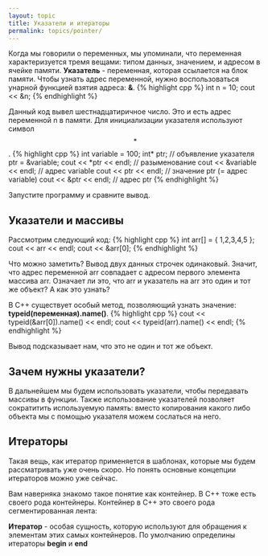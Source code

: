 ```yaml
---
layout: topic
title: Указатели и итераторы
permalink: topics/pointer/
---
```


Когда мы говорили о переменных, мы упоминали, что переменная характеризуется тремя вещами: типом данных, значением, и адресом в ячейке памяти. **Указатель** - переменная, которая ссылается на блок памяти. Чтобы узнать адрес переменной, нужно воспользоваться унарной функцией взятия адреса: **&**.
{% highlight cpp %}
int n = 10;
cout << &n;
{% endhighlight %}

Данный код вывел шестнадцатиричное число. Это и есть адрес переменной n в памяти. Для инициализации указателя используют символ $$*$$.
{% highlight cpp %}
 int variable = 100;
int* ptr; // объявление указателя
ptr = &variable;
cout << *ptr << endl; // разыменование
cout << &variable << endl; // адрес variable
cout << ptr << endl; // значение ptr (= адрес variable)
cout << &ptr << endl; // адрес ptr
{% endhighlight %} 

Запустите программу и сравните вывод.

## Указатели и  массивы
Рассмотрим следующий код:
{% highlight cpp %}
int arr[] = { 1,2,3,4,5 };
	cout << arr << endl;
	cout << &arr[0];
{% endhighlight %} 

Что можно заметить? Вывод двух данных строчек одинаковый. Значит, что адрес переменной arr совпадает с адресом первого элемента массива arr. Означает ли это, что arr и указатель на arr это один и тот же объект? А как это узнать?

В C++ существует особый метод, позволяющий узнать значение: **typeid(переменная).name()**.
{% highlight cpp %}
cout << typeid(&arr[0]).name() << endl;
cout << typeid(arr).name() << endl;
{% endhighlight %}

Вывод подсказывает нам, что это не один и тот же объект.

## Зачем нужны указатели?
В дальнейшем мы будем использовать указатели, чтобы передавать массивы в функции. Также использование указателей позволяет сократитить используемую память: вместо копирования какого либо объекта мы с помощью указателя можем сослаться на него.

## Итераторы
Такая вещь, как итератор применяется в шаблонах, которые мы будем рассматривать уже очень скоро. Но понять основные концепции итераторов можно уже сейчас.

Вам наверняка знакомо такое понятие как контейнер. В C++ тоже есть своего рода контейнеры. Контейнер в C++ это своего рода сегментированная лента:



**Итератор** - особая сущность, которую используют для обращения к элементам этих самых контейнеров. По умолчанию определины итераторы **begin** и **end**
